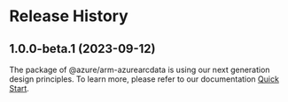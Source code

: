 # Release History
    
## 1.0.0-beta.1 (2023-09-12)

The package of @azure/arm-azurearcdata is using our next generation design principles. To learn more, please refer to our documentation [Quick Start](https://aka.ms/js-track2-quickstart).
